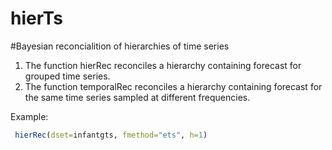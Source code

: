 # hierTs
#Bayesian reconcialition of hierarchies of time series 

1. The function hierRec reconciles a hierarchy containing forecast for grouped time series.
2. The function temporalRec reconciles a hierarchy containing forecast for the same time series sampled at different frequencies.

Example:
```R
 hierRec(dset=infantgts, fmethod="ets", h=1)
```
